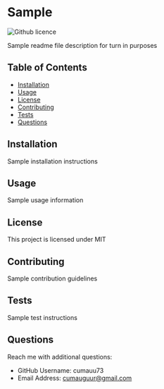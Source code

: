 # Sample
![Github licence](https://img.shields.io/badge/license-MIT-blue.svg)

Sample readme file description for turn in purposes

## Table of Contents

* [Installation](#installation)
* [Usage](#usage)
* [License](#license)
* [Contributing](#contributing)
* [Tests](#tests)
* [Questions](#questions)


## Installation

Sample installation instructions

## Usage

Sample usage information

## License

This project is licensed under MIT

## Contributing

Sample contribution guidelines

## Tests

Sample test instructions

## Questions

Reach me with additional questions:

  * GitHub Username: cumauu73
  * Email Address: cumauguur@gmail.com
